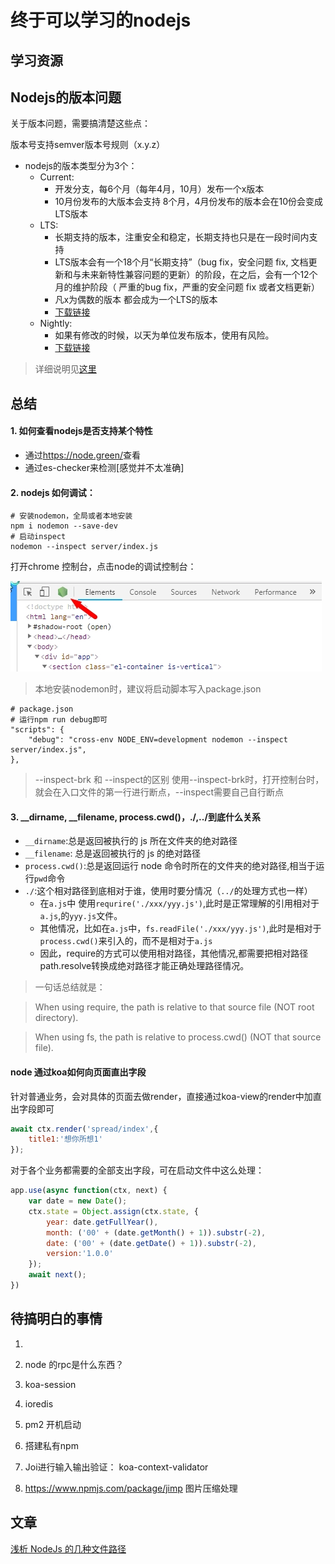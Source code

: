 # 终于可以学习的nodejs

## 学习资源


## Nodejs的版本问题

关于版本问题，需要搞清楚这些点：

版本号支持semver版本号规则（x.y.z）

- nodejs的版本类型分为3个：
    + Current:
        + 开发分支，每6个月（每年4月，10月）发布一个x版本
        + 10月份发布的大版本会支持 8个月，4月份发布的版本会在10份会变成LTS版本
    + LTS:
        + 长期支持的版本，注重安全和稳定，长期支持也只是在一段时间内支持
        + LTS版本会有一个18个月“长期支持”（bug fix，安全问题 fix, 文档更新和与未来新特性兼容问题的更新）的阶段，在之后，会有一个12个月的维护阶段（ 严重的bug fix，严重的安全问题 fix 或者文档更新）
        + 凡x为偶数的版本 都会成为一个LTS的版本
        + [下载链接](https://nodejs.org/download/release/)
    + Nightly:
        + 如果有修改的时候，以天为单位发布版本，使用有风险。
        + [下载链接](https://nodejs.org/download/nightly/)

>详细说明见[这里](https://github.com/nodejs/node#release-types)

## 总结

#### 1. 如何查看nodejs是否支持某个特性
- 通过<https://node.green/>查看
- 通过es-checker来检测[感觉并不太准确]

#### 2. nodejs 如何调试：

```shell
# 安装nodemon，全局或者本地安装
npm i nodemon --save-dev
# 启动inspect
nodemon --inspect server/index.js
```

打开chrome 控制台，点击node的调试控制台：

![](./asserts/inspect.jpg)

>本地安装nodemon时，建议将启动脚本写入package.json

```shell
# package.json
# 运行npm run debug即可
"scripts": {
    "debug": "cross-env NODE_ENV=development nodemon --inspect server/index.js",
},
```

> --inspect-brk 和 --inspect的区别
> 使用--inspect-brk时，打开控制台时，就会在入口文件的第一行进行断点，--inspect需要自己自行断点

#### 3. __dirname, __filename, process.cwd()，./,../到底什么关系

- `__dirname`:总是返回被执行的 js 所在文件夹的绝对路径
- `__filename`: 总是返回被执行的 js 的绝对路径
- `process.cwd()`:总是返回运行 node 命令时所在的文件夹的绝对路径,相当于运行`pwd`命令
- `./`:这个相对路径到底相对于谁，使用时要分情况（`../`的处理方式也一样）
    + 在`a.js`中 使用`requrire('./xxx/yyy.js')`,此时是正常理解的引用相对于`a.js`,的`yyy.js`文件。
    + 其他情况，比如在`a.js`中，`fs.readFile('./xxx/yyy.js')`,此时是相对于`process.cwd()`来引入的，而不是相对于`a.js`
    + 因此，require的方式可以使用相对路径，其他情况,都需要把相对路径path.resolve转换成绝对路径才能正确处理路径情况。

>一句话总结就是：

>When using require, the path is relative to that source file (NOT root directory).

>When using fs, the path is relative to process.cwd() (NOT that source file).

####  node 通过koa如何向页面直出字段

针对普通业务，会对具体的页面去做render，直接通过koa-view的render中加直出字段即可

```JavaScript
await ctx.render('spread/index',{
    title1:'想你所想1'
});
```

对于各个业务都需要的全部支出字段，可在启动文件中这么处理：
```JavaScript
app.use(async function(ctx, next) {
    var date = new Date();
    ctx.state = Object.assign(ctx.state, {
        year: date.getFullYear(),
        month: ('00' + (date.getMonth() + 1)).substr(-2),
        date: ('00' + (date.getDate() + 1)).substr(-2),
        version:'1.0.0'
    });
    await next();
})
```


## 待搞明白的事情

1.
2. node 的rpc是什么东西？
3. koa-session
4. ioredis
5. pm2 开机启动
6. 搭建私有npm
7. Joi进行输入输出验证： koa-context-validator
 
9. https://www.npmjs.com/package/jimp 图片压缩处理


## 文章

[浅析 NodeJs 的几种文件路径](https://github.com/imsobear/blog/issues/48)
